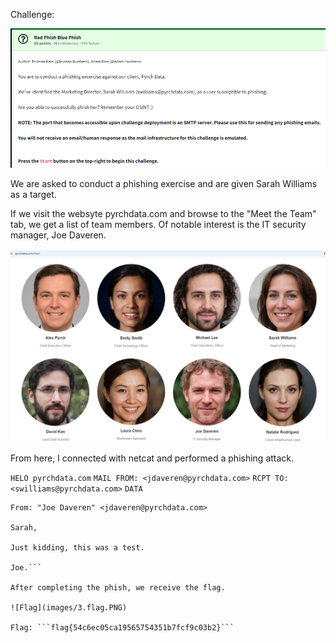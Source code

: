 Challenge:

![Challenge](images/1.challenge.PNG)

We are asked to conduct a phishing exercise and are given Sarah Williams as a target.

If we visit the websyte pyrchdata.com and browse to the "Meet the Team" tab, we get a list of team members.  Of notable interest is the IT security manager, Joe Daveren.

![Team](images/2.meettheteam.PNG)

From here, I connected with netcat and performed a phishing attack.

```HELO pyrchdata.com```
```MAIL FROM: <jdaveren@pyrchdata.com>```
```RCPT TO: <swilliams@pyrchdata.com>```
```DATA```
```Subject: This is super important
From: "Joe Daveren" <jdaveren@pyrchdata.com>

Sarah,

Just kidding, this was a test.

Joe.```

After completing the phish, we receive the flag.

![Flag](images/3.flag.PNG)

Flag: ```flag{54c6ec05ca19565754351b7fcf9c03b2}```